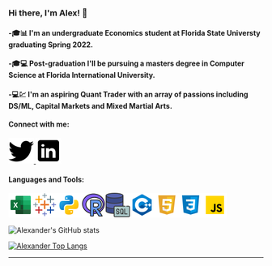 ### Hi there, I'm Alex! 👋

#### -🎓📊 I'm an undergraduate Economics student at Florida State Universty graduating Spring 2022.

#### -🎓💻 Post-graduation I'll be pursuing a masters degree in Computer Science at Florida International University.

#### -💻💹 I'm an aspiring Quant Trader with an array of passions including DS/ML, Capital Markets and Mixed Martial Arts.


#### Connect with me:
<a href="https://twitter.com/A_Fernandez11">
         <img src="twitter.png">
      </a>
<a href="https://www.linkedin.com/in/alexander-fernandez-3077ab18b/">
         <img src="linkedin.png">
      </a>

#### Languages and Tools:
<img src='icons8-microsoft-excel-2019-48.png'><img src='icons8-tableau-software-48.png'><img src='python.png'><img src='icons8-r-48.png'><img src='icons8-sql-48.png'><img src='c++.png'><img src='html.png'><img src='css.png'><img src='js.png'>

![Alexander's GitHub stats](https://github-readme-stats.vercel.app/api?username=AlexanderFernandez11&hide=contribs,prs&count_private=true&show_icons=true&theme=tokyonight&hide_rank=true)

[![Alexander Top Langs](https://github-readme-stats.vercel.app/api/top-langs/?username=AlexanderFernandez11&theme=tokyonight&layout=compact&count_private=true&langs_count=8&show_icons=tru)](https://github.com/anuraghazra/github-readme-stats)

---





